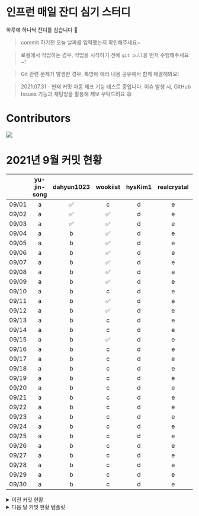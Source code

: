 # 인프런 매일 잔디 심기 스터디

하루에 하나씩 잔디를 심습니다 🌱

> commit 하기전 오늘 날짜를 입력했는지 확인해주세요~

> 로컬에서 작업하는 경우, 작업을 시작하기 전에 `git pull`을 먼저 수행해주세요~!

> Git 관련 문제가 발생한 경우, 톡방에 에러 내용 공유해서 함께 해결해봐요!

> 2021.07.31 - 현재 커밋 자동 체크 기능 테스트 중입니다. 이슈 발생 시, GitHub Issues 기능과 채팅방을 활용해 제보 부탁드려요 😄

# Contributors
<a href="https://github.com/Inflearn-everyday/study/graphs/contributors">
  <img src="https://contrib.rocks/image?repo=Inflearn-everyday/study" />
</a>

# 2021년 9월 커밋 현황 
|       | yu-jin-song | dahyun1023 | wookiist | hysKim1 | realcrystal | yeGenieee | Le0sy | SimEunJu |
|:-----:|:-----------:|:----------:|:--------:|:-------:|:-----------:|:---------:|:-----:|:--------:|
| 09/01 |      a      |      ✅     |     c    |    d    |      e      |     ✅     |   ✅   |     h    |
| 09/02 |      a      |      ✅     |     ✅    |    d    |      e      |     f     |   g   |     ✅    |
| 09/03 |      a      |      ✅     |     ✅    |    d    |      e      |     f     |   g   |     h    |
| 09/04 |      a      |      b     |     ✅    |    d    |      e      |     ✅     |   g   |     h    |
| 09/05 |      a      |      b     |     ✅    |    d    |      e      |     ✅     |   g   |     h    |
| 09/06 |      a      |      b     |     ✅    |    d    |      e      |     f     |   g   |     h    |
| 09/07 |      a      |      b     |     ✅    |    d    |      e      |     ✅     |   ✅   |     h    |
| 09/08 |      a      |      b     |     ✅    |    d    |      e      |     ✅     |   ✅   |     h    |
| 09/09 |      a      |      b     |     ✅    |    d    |      e      |     ✅     |   ✅   |     ✅    |
| 09/10 |      a      |      b     |     c    |    d    |      e      |     ✅     |   ✅   |     ✅    |
| 09/11 |      a      |      b     |     ✅    |    d    |      e      |     ✅     |   ✅   |     ✅    |
| 09/12 |      a      |      b     |     ✅    |    d    |      e      |     ✅     |   ✅   |     h    |
| 09/13 |      a      |      b     |     c    |    d    |      e      |     ✅     |   ✅   |     ✅    |
| 09/14 |      a      |      b     |     c    |    d    |      e      |     f     |   ✅   |     h    |
| 09/15 |      a      |      b     |     ✅    |    d    |      e      |     ✅     |   g   |     ✅    |
| 09/16 |      a      |      b     |     c    |    d    |      e      |     f     |   g   |     h    |
| 09/17 |      a      |      b     |     c    |    d    |      e      |     f     |   g   |     h    |
| 09/18 |      a      |      b     |     c    |    d    |      e      |     f     |   g   |     h    |
| 09/19 |      a      |      b     |     c    |    d    |      e      |     f     |   g   |     h    |
| 09/20 |      a      |      b     |     c    |    d    |      e      |     f     |   g   |     h    |
| 09/21 |      a      |      b     |     c    |    d    |      e      |     f     |   g   |     h    |
| 09/22 |      a      |      b     |     c    |    d    |      e      |     f     |   g   |     h    |
| 09/23 |      a      |      b     |     c    |    d    |      e      |     f     |   g   |     h    |
| 09/24 |      a      |      b     |     c    |    d    |      e      |     f     |   g   |     h    |
| 09/25 |      a      |      b     |     c    |    d    |      e      |     f     |   g   |     h    |
| 09/26 |      a      |      b     |     c    |    d    |      e      |     f     |   g   |     h    |
| 09/27 |      a      |      b     |     c    |    d    |      e      |     f     |   g   |     h    |
| 09/28 |      a      |      b     |     c    |    d    |      e      |     f     |   g   |     h    |
| 09/29 |      a      |      b     |     c    |    d    |      e      |     f     |   g   |     h    |
| 09/30 |      a      |      b     |     c    |    d    |      e      |     f     |   g   |     h    |

<details>
<summary>이전 커밋 현황</summary>
  
# 2021년 8월 커밋 현황 
|       | yu-jin-song | dahyun1023 | wookiist | hysKim1 | realcrystal | yeGenieee | Le0sy | SimEunJu |
|:-----:|:-----------:|:----------:|:--------:|:-------:|:-----------:|:---------:|:-----:|:--------:|
| 08/01 |      ✅      |      b     |     ✅    |    d    |      e      |     ✅     |   ✅   |     ✅    |
| 08/02 |      ✅      |      ✅     |     ✅    |     ✅    |      e      |     ✅     |   ✅   |     ✅    |
| 08/03 |      a      |      ✅     |     ✅    |    ✅    |      e      |     ✅     |   ✅   |     h    |
| 08/04 |      a      |      ✅     |     ✅    |    ✅    |      e      |     f     |   ✅   |     ✅    |
| 08/05 |      a      |      ✅     |     ✅    |    ✅    |      ✅      |     ✅     |   ✅   |     ✅    |
| 08/06 |      a      |      b     |     ✅    |    ✅    |      ✅      |     ✅     |   ✅   |     h    |
| 08/07 |      a      |      ✅     |     ✅    |    ✅    |      ✅      |     f     |   ✅   |     ✅    |
| 08/08 |      a      |      b     |     ✅    |    ✅    |      ✅      |     ✅     |   ✅   |     ✅    |
| 08/09 |      a      |      b     |     ✅    |    d    |      ✅      |     f     |   ✅   |     ✅    |
| 08/10 |      a      |      b     |     c    |    ✅    |      ✅      |     ✅     |   g   |     ✅    |
| 08/11 |      a      |      b     |     ✅    |    d    |      ✅      |     ✅     |   g   |     h    |
| 08/12 |      a      |      b     |     c    |    ✅    |      ✅      |     ✅     |   g   |     ✅    |
| 08/13 |      a      |      ✅     |     c    |  ✅    |      ✅      |     ✅     |   ✅   |     h    |
| 08/14 |      a      |      b     |     ✅    |    ✅    |      e      |     ✅     |   ✅   |     ✅    |
| 08/15 |      a      |      ✅     |     ✅    |    ✅    |      ✅      |     f     |   ✅   |     ✅    |
| 08/16 |      a      |      ✅     |     ✅    |    ✅    |      ✅      |     ✅     |   g   |     h    |
| 08/17 |      a      |      ✅     |     ✅    |    d    |      ✅      |     ✅     |   g   |     ✅    |
| 08/18 |      a      |      ✅     |     c    |    ✅    |      e      |     ✅     |   ✅   |     h    |
| 08/19 |      a      |      b     |     ✅    |    d    |      ✅      |     ✅     |   ✅   |     ✅    |
| 08/20 |      a      |      ✅     |     ✅    |    ✅    |      ✅      |     ✅     |   ✅   |     h    |
| 08/21 |      a      |      b     |     ✅    |    d    |      e      |     ✅     |   ✅   |     ✅    |
| 08/22 |      a      |      b     |     c    |    d    |      e      |     ✅     |   ✅   |     ✅    |
| 08/23 |      a      |      ✅     |     ✅    |    d    |      e      |     ✅     |   ✅   |     h    |
| 08/24 |      a      |      b     |     ✅    |    d    |      e      |     ✅     |   g   |     ✅    |
| 08/25 |      a      |      ✅     |     ✅    |    ✅    |      e      |     ✅     |   ✅   |     ✅    |
| 08/26 |      a      |      ✅     |     ✅    |    d    |      e      |     ✅     |   g   |     h    |
| 08/27 |      a      |      b     |     ✅    |    d    |      e      |     ✅     |   ✅   |     h    |
| 08/28 |      a      |      b     |     ✅    |    d    |      e      |     f     |   ✅   |     ✅    |
| 08/29 |      a      |      b     |     c    |    ✅    |      e      |     ✅     |   ✅   |     ✅    |
| 08/30 |      a      |      ✅     |     ✅    |    d    |      e      |     f     |   ✅   |     h    |
| 08/31 |      a      |      b     |     ✅    |    d    |      e      |     ✅     |   g   |     ✅    |

# 2021년 7월 커밋 현황
|       | yu-jin-song | dahyun1023 | wookiist | hysKim1 | realcrystal | yeGenieee | Le0sy | SimEunJu |
|:-----:|:-----------:|:----------:|:--------:|:-------:|:-----------:|:---------:|:-----:|:--------:|
| 07/26 |      ✅      |      ✅     |     ✅    |    ✅   |      ✅    |     ✅     |   ✅   |    ✅    |
| 07/27 |      ✅      |      ✅     |     ✅    |    ✅   |      ✅      |     ✅     |   ✅   |     ✅    |
| 07/28 |      ✅      |      ✅     |     ✅    |    d   |      ✅      |     f     |   ✅   |     h    |
| 07/29 |      ✅      |      ✅     |     ✅    |    ✅    |      ✅      |     ✅     |   ✅   |     ✅    |
| 07/30 |      ✅      |      ✅     |     c    |    ✅   |      ✅      |     ✅     |   ✅   |     ✅    |
| 07/31 |      ✅      |      ✅     |     ✅    |    ✅    |      ✅      |     ✅     |   ✅   |     ✅    |

</div>
</details>

<details>
<summary>다음 달 커밋 현황 템플릿</summary>
  
# 2021년 10월 커밋 현황 
|       | yu-jin-song | dahyun1023 | wookiist | hysKim1 | realcrystal | yeGenieee | Le0sy | SimEunJu |
|:-----:|:-----------:|:----------:|:--------:|:-------:|:-----------:|:---------:|:-----:|:--------:|
| 10/01 |      a      |      b     |     c    |    d    |      e      |     f     |   g   |     h    |
| 10/02 |      a      |      b     |     c    |    d    |      e      |     f     |   g   |     h    |
| 10/03 |      a      |      b     |     c    |    d    |      e      |     f     |   g   |     h    |
| 10/04 |      a      |      b     |     c    |    d    |      e      |     f     |   g   |     h    |
| 10/05 |      a      |      b     |     c    |    d    |      e      |     f     |   g   |     h    |
| 10/06 |      a      |      b     |     c    |    d    |      e      |     f     |   g   |     h    |
| 10/07 |      a      |      b     |     c    |    d    |      e      |     f     |   g   |     h    |
| 10/08 |      a      |      b     |     c    |    d    |      e      |     f     |   g   |     h    |
| 10/09 |      a      |      b     |     c    |    d    |      e      |     f     |   g   |     h    |
| 10/10 |      a      |      b     |     c    |    d    |      e      |     f     |   g   |     h    |
| 10/11 |      a      |      b     |     c    |    d    |      e      |     f     |   g   |     h    |
| 10/12 |      a      |      b     |     c    |    d    |      e      |     f     |   g   |     h    |
| 10/13 |      a      |      b     |     c    |    d    |      e      |     f     |   g   |     h    |
| 10/14 |      a      |      b     |     c    |    d    |      e      |     f     |   g   |     h    |
| 10/15 |      a      |      b     |     c    |    d    |      e      |     f     |   g   |     h    |
| 10/16 |      a      |      b     |     c    |    d    |      e      |     f     |   g   |     h    |
| 10/17 |      a      |      b     |     c    |    d    |      e      |     f     |   g   |     h    |
| 10/18 |      a      |      b     |     c    |    d    |      e      |     f     |   g   |     h    |
| 10/19 |      a      |      b     |     c    |    d    |      e      |     f     |   g   |     h    |
| 10/20 |      a      |      b     |     c    |    d    |      e      |     f     |   g   |     h    |
| 10/21 |      a      |      b     |     c    |    d    |      e      |     f     |   g   |     h    |
| 10/22 |      a      |      b     |     c    |    d    |      e      |     f     |   g   |     h    |
| 10/23 |      a      |      b     |     c    |    d    |      e      |     f     |   g   |     h    |
| 10/24 |      a      |      b     |     c    |    d    |      e      |     f     |   g   |     h    |
| 10/25 |      a      |      b     |     c    |    d    |      e      |     f     |   g   |     h    |
| 10/26 |      a      |      b     |     c    |    d    |      e      |     f     |   g   |     h    |
| 10/27 |      a      |      b     |     c    |    d    |      e      |     f     |   g   |     h    |
| 10/28 |      a      |      b     |     c    |    d    |      e      |     f     |   g   |     h    |
| 10/29 |      a      |      b     |     c    |    d    |      e      |     f     |   g   |     h    |
| 10/30 |      a      |      b     |     c    |    d    |      e      |     f     |   g   |     h    |
| 10/31 |      a      |      b     |     c    |    d    |      e      |     f     |   g   |     h    |
  
</div>
</details>
